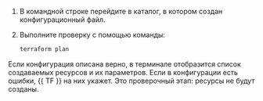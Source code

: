 1. В командной строке перейдите в каталог, в котором создан конфигурационный файл.
   
1. Выполните проверку с помощью команды:
   
   ```bash
   terraform plan
   ```

Если конфигурация описана верно, в терминале отобразится список создаваемых ресурсов и их параметров. Если в конфигурации есть ошибки, {{ TF }} на них укажет. Это проверочный этап: ресурсы не будут созданы.
